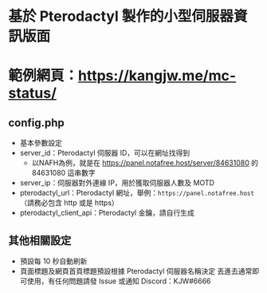 # 基於 Pterodactyl 製作的小型伺服器資訊版面

# 範例網頁：https://kangjw.me/mc-status/

## config.php
- 基本參數設定
- server_id：Pterodactyl 伺服器 ID，可以在網址找得到
  - 以NAFH為例，就是在 https://panel.notafree.host/server/84631080 的 84631080 這串數字
- server_ip：伺服器對外連線 IP，用於獲取伺服器人數及 MOTD
- pterodactyl_url：Pterodactyl 網址，舉例：`https://panel.notafree.host` （請務必包含 http 或是 https）
- pterodactyl_client_api：Pterodactyl 金鑰，請自行生成

## 其他相關設定
- 預設每 10 秒自動刷新
- 頁面標題及網頁首頁標題預設根據 Pterodactyl 伺服器名稱決定
丟進去通常即可使用，有任何問題請發 Issue 或通知 Discord：KJW#6666
